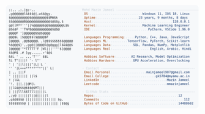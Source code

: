 <picture>
  <source srcset="https://raw.githubusercontent.com/mmazinjameel/mmazinjameel/main/dark_mode.svg?v=1755065823" media="(prefers-color-scheme: dark)">
  <img src="https://raw.githubusercontent.com/mmazinjameel/mmazinjameel/main/light_mode.svg?v=1755065823">
</picture>
